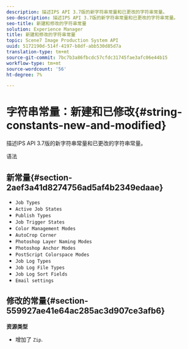 ```yaml
---
description: 描述IPS API 3.7版的新字符串常量和已更改的字符串常量。
seo-description: 描述IPS API 3.7版的新字符串常量和已更改的字符串常量。
seo-title: 新建和修改的字符串常量
solution: Experience Manager
title: 新建和修改的字符串常量
topic: Scene7 Image Production System API
uuid: 5172190d-514f-4197-b8df-abb530d85d7a
translation-type: tm+mt
source-git-commit: 7bc7b3a86fbcdc57cfdc31745fae3afc06e44b15
workflow-type: tm+mt
source-wordcount: '56'
ht-degree: 7%

---
```



# 字符串常量：新建和已修改{#string-constants-new-and-modified}

描述IPS API 3.7版的新字符串常量和已更改的字符串常量。

语法

## 新常量{#section-2aef3a41d8274756ad5af4b2349edaae}

* `Job Types`
* `Active Job States`
* `Publish Types`
* `Job Trigger States`
* `Color Management Modes`
* `AutoCrop Corner`
* `Photoshop Layer Naming Modes`
* `Photoshop Anchor Modes`
* `PostScript Colorspace Modes`
* `Job Log Types`
* `Job Log File Types`
* `Job Log Sort Fields`
* `Email settings`

## 修改的常量{#section-559927ae41e64ac285ac3d907ce3afb6}

**资源类型**

* 增加了 `Zip`.

